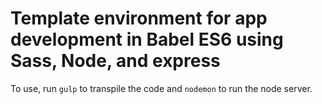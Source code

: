 # Template environment for app development in Babel ES6 using Sass, Node, and express

To use, run `gulp` to transpile the code and `nodemon` to run the node server.
